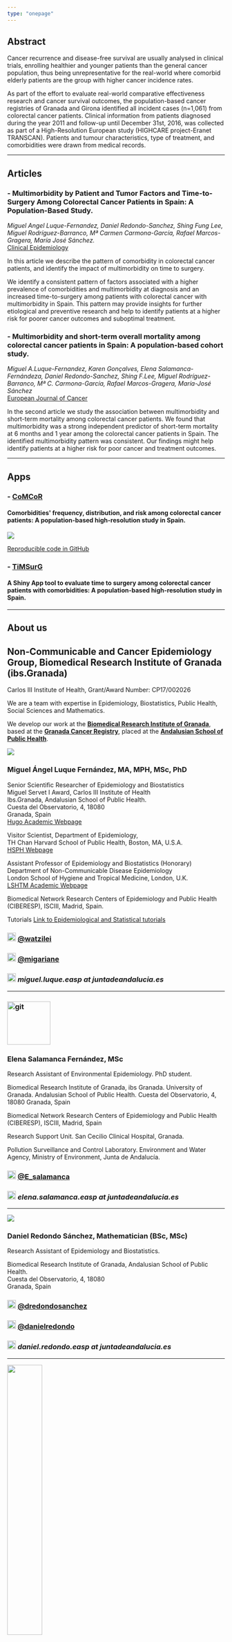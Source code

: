 ```yaml
---
type: "onepage"
---
```


## Abstract

Cancer recurrence and disease-free survival are usually analysed in clinical trials, enrolling healthier and younger patients than the general cancer population, thus being unrepresentative for the real-world where comorbid elderly patients are the group with higher cancer incidence rates.

As part of the effort to evaluate real-world comparative effectiveness research and cancer survival outcomes, the population-based cancer registries of Granada and Girona identified all incident cases (n=1,061) from colorectal cancer patients. Clinical information from patients diagnosed during the year 2011 and follow-up until December 31st, 2016, was collected as part of a High-Resolution European study (HIGHCARE project-Eranet TRANSCAN). Patients and tumour characteristics, type of treatment, and comorbidities were drawn from medical records.

---------------------

## Articles


### - **Multimorbidity by Patient and Tumor Factors and Time-to-Surgery Among Colorectal Cancer Patients in Spain: A Population-Based Study.**
*Miguel Angel Luque-Fernandez, Daniel Redondo-Sanchez, Shing Fung Lee, Miguel Rodríguez-Barranco, Mª Carmen Carmona-García, Rafael Marcos-Gragera, María José Sánchez.*  
[Clinical Epidemiology](http://doi.org/10.2147/CLEP.S229935)

In this article we describe the pattern of comorbidity in colorectal cancer patients, and identify the impact of multimorbidity on time to surgery. 

We identify a consistent pattern of factors associated with a higher prevalence of comorbidities and multimorbidity at diagnosis and an increased time-to-surgery among patients with colorectal cancer with multimorbidity in Spain. This pattern may provide insights for further etiological and preventive research and help to identify patients at a higher risk for poorer cancer outcomes and suboptimal treatment. 

### - **Multimorbidity and short-term overall mortality among colorectal cancer patients in Spain: A population-based cohort study.**
*Miguel A.Luque-Fernandez, Karen Gonçalves, Elena Salamanca-Fernándeza, Daniel Redondo-Sanchez, Shing F.Lee, Miguel Rodríguez-Barranco, Mª C. Carmona-García, Rafael Marcos-Gragera, María-José Sánchez*   
[European Journal of Cancer](https://doi.org/10.1016/j.ejca.2020.01.021)

In the second article we study the association between multimorbidity and short-term mortality among colorectal cancer patients. We found that multimorbidity was a strong independent predictor of short-term mortality at 6 months and 1 year among the colorectal cancer patients in Spain. The identified multimorbidity pattern was consistent. Our findings might help identify patients at a higher risk for poor cancer and treatment outcomes.

---------------------

## Apps

### - [CoMCoR](http://watzilei.com/shiny/CoMCoR/)

#### Comorbidities' frequency, distribution, and risk among colorectal cancer patients: A population-based high-resolution study in Spain.

![](images/gif.gif)

[Reproducible code in GitHub](https://github.com/migariane/CoMCoR)


### - [TiMSurG](http://watzilei.com/shiny/timsurg/)

#### A Shiny App tool to evaluate time to surgery among colorectal cancer patients with comorbidities: A population-based high-resolution study in Spain.

---------------------

## About us

## **Non‐Communicable and Cancer Epidemiology Group, Biomedical Research Institute of Granada (ibs.Granada)**

Carlos III Institute of Health, Grant/Award Number: CP17/002026

We are a team with expertise in Epidemiology, Biostatistics, Public Health, Social Sciences and Mathematics.

We develop our work at the [**Biomedical Research Institute of Granada**](https://www.ibsgranada.es/), based at the [**Granada Cancer Registry**](http://www.cancergranada.org), placed at the [**Andalusian School of Public Health**](http://www.easp.es/).

![](images/logo_MALF.png)

### **Miguel Ángel Luque Fernández, MA, MPH, MSc, PhD**
Senior Scientific Researcher of Epidemiology and Biostatistics  
Miguel Servet I Award, Carlos III Institute of Health  
Ibs.Granada, Andalusian School of Public Health.  
Cuesta del Observatorio, 4, 18080  
Granada, Spain    
[Hugo Academic Webpage](http://watzilei.com/maluque.html)  

Visitor Scientist, Department of Epidemiology,    
TH Chan Harvard School of Public Health, Boston, MA, U.S.A.     
[HSPH Webpage](https://scholar.harvard.edu/malf)      
 
Assistant Professor of Epidemiology and Biostatistics (Honorary)   
Department of Non-Communicable Disease Epidemiology  
London School of Hygiene and Tropical Medicine, London, U.K.    
[LSHTM Academic Webpage](http://www.lshtm.ac.uk/aboutus/people/luque.miguel-angel)  

Biomedical Network Research Centers of Epidemiology and Public Health (CIBERESP), ISCIII, Madrid, Spain.

Tutorials [Link to Epidemiological and Statistical tutorials](http://migariane.github.io/)

### <img src="images/tw.png" alt="twitter" style="width: 20px;"/> [@watzilei](http://www.twitter.com/watzilei)

### <img src="images/git.png" alt="git" style="width: 20px;"/>  [@migariane](https://github.com/migariane)

### <img src="images/email.png" alt="email" style="width: 20px;"/>  *miguel.luque.easp at juntadeandalucia.es*

---------------------

### <img src="images/logo_ESF.jpg" alt="git" style="width: 100px;"/>

### **Elena Salamanca Fernández, MSc**

Research Assistant of Environmental Epidemiology. PhD student.

Biomedical Research Institute of Granada, ibs Granada. University of Granada.
Andalusian School of Public Health.
Cuesta del Observatorio, 4, 18080
Granada, Spain

Biomedical Network Research Centers of Epidemiology and Public Health (CIBERESP), ISCIII, Madrid, Spain 

Research Support Unit. San Cecilio Clinical Hospital, Granada.

Pollution Surveillance and Control Laboratory. Environment and Water Agency, Ministry of Environment, Junta de Andalucía.


### <img src="images/tw.png" alt="twitter" style="width: 20px;"/> [@E_salamanca](http://www.twitter.com/E_salamanca)

### <img src="images/email.png" alt="email" style="width: 20px;"/>  *elena.salamanca.easp at juntadeandalucia.es*

---------------------

![](images/logo_DRS.png)

### **Daniel Redondo Sánchez, Mathematician (BSc, MSc)**

Research Assistant of Epidemiology and Biostatistics.

Biomedical Research Institute of Granada, Andalusian School of Public Health.  
Cuesta del Observatorio, 4, 18080  
Granada, Spain

### <img src="images/tw.png" alt="twitter" style="width: 20px;"/> [@dredondosanchez](http://www.twitter.com/dredondosanchez)

### <img src="images/git.png" alt="git" style="width: 20px;"/> [@danielredondo](https://github.com/danielredondo)

### <img src="images/email.png" alt="email" style="width: 20px;"/>  *daniel.redondo.easp at juntadeandalucia.es*


---------------------

[<img src="/img/twitter_share.png"  style = "width:40%;">](https://twitter.com/intent/tweet?url=http://comcor.netlify.com/&via=WATZILEI)

---------------------

### Funding: 

Miguel Ángel Luque Fernández was supported by the Spanish National Health Institute Carlos III (Instituto de Salud Carlos III), Miguel Servet-I Investigator Grant/Award Number: CP17/00206-EU-FEDER and María José Sánchez for the Andalusian Department of Health, Grant Number: PI-0152/2017.

---------------------
![](images/logo_ibs.png)

<img src="images/logo_ciber.png" alt="CIBER" style="width: 250px; text-align:center"/>

![](images/logo_feder.png)